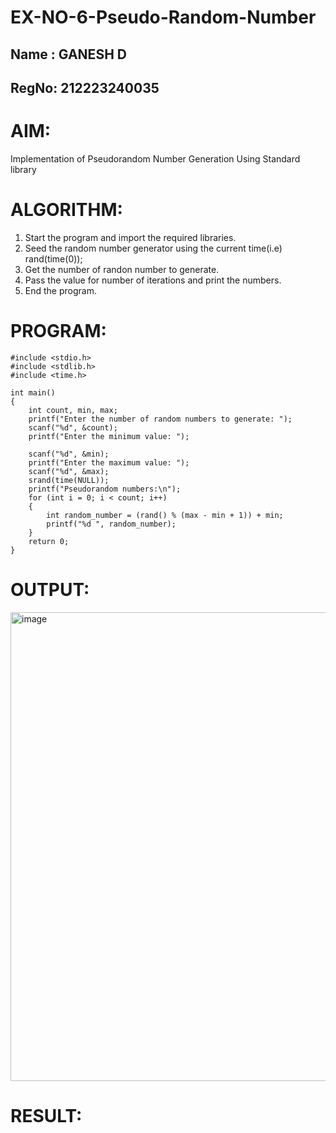 # EX-NO-6-Pseudo-Random-Number

## Name : GANESH D
## RegNo: 212223240035

# AIM: 
Implementation of Pseudorandom Number Generation Using Standard library

# ALGORITHM:
1) Start the program and import the required libraries.
2) Seed the random number generator using the current time(i.e) rand(time(0));
3) Get the number of randon number to generate.
4) Pass the value for number of iterations and print the numbers.
5) End the program.


# PROGRAM:
```
#include <stdio.h>
#include <stdlib.h>
#include <time.h>

int main() 
{
    int count, min, max;
    printf("Enter the number of random numbers to generate: ");
    scanf("%d", &count);
    printf("Enter the minimum value: ");
    
    scanf("%d", &min);
    printf("Enter the maximum value: ");
    scanf("%d", &max);
    srand(time(NULL));
    printf("Pseudorandom numbers:\n");   
    for (int i = 0; i < count; i++) 
    {
        int random_number = (rand() % (max - min + 1)) + min;
        printf("%d ", random_number);
    }
    return 0;
}
```
# OUTPUT:
<img width="750" alt="image" src="https://github.com/user-attachments/assets/3e5fed5d-a0cc-49f9-8c7a-a7fe8fcf7904" />

# RESULT:
